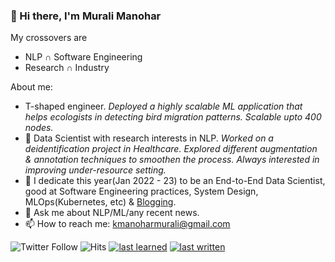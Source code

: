 ### 👋 Hi there, I'm Murali Manohar

My crossovers are
  * NLP ∩ Software Engineering
  * Research ∩ Industry 

<!--
**gitlost-murali/gitlost-murali** is a ✨ _special_ ✨ repository because its `README.md` (this file) appears on your GitHub profile.
-->
<!--- 🔭 I’m currently building an open-source tool to leverage recent advances in NLP for data labelling, augmentation.-->

About me:

- T-shaped engineer. _Deployed a highly scalable ML application that helps ecologists in detecting bird migration patterns. Scalable upto 400 nodes._ 
- 🔭 Data Scientist with research interests in NLP. _Worked on a deidentification project in Healthcare. Explored different augmentation & annotation techniques to smoothen the process. Always interested in improving under-resource setting._
- 🌱 I dedicate this year(Jan 2022 - 23) to be an End-to-End Data Scientist, good at Software Engineering practices, System Design, MLOps(Kubernetes, etc) & [Blogging](https://gitlost-murali.github.io/blogs/).
- 💬 Ask me about NLP/ML/any recent news.
- 📫 How to reach me: kmanoharmurali@gmail.com

![Twitter Follow](https://img.shields.io/twitter/follow/gitlostmurali?style=social)
![Hits](https://hitcounter.pythonanywhere.com/count/tag.svg?url=https%3A%2F%2Fgithub.com%2Fgitlost-murali%2Fgitlost-murali)
[![last learned](https://img.shields.io/github/last-commit/gitlost-murali/one_percent?label=last%20learned&style=plastic)](https://github.com/gitlost-murali/one_percent)
[![last written](https://img.shields.io/github/last-commit/gitlost-murali/blogs?label=last%20written&style=plastic)](https://gitlost-murali.github.io/blogs/)

